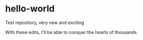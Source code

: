 # hello-world
Test repository, very new and exciting

With these edits, I'll be able to conquer the hearts of thousands. 
